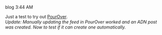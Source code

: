 blog
3:44 AM

Just a test to try out [PourOver](https://adn-pourover.appspot.com).  
*Update: Manually updating the feed in PourOver worked and an ADN post was created. Now to test if it can create one automatically.*